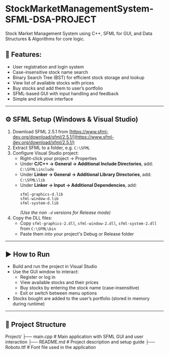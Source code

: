 # StockMarketManagementSystem-SFML-DSA-PROJECT
Stock Market Management System using C++, SFML for GUI, and Data Structures &amp; Algorithms for core logic.

## 🧭 Features:

- User registration and login system  
- Case-insensitive stock name search  
- Binary Search Tree (BST) for efficient stock storage and lookup  
- View list of available stocks with prices  
- Buy stocks and add them to user’s portfolio  
- SFML-based GUI with input handling and feedback  
- Simple and intuitive interface

---

## ⚙️ SFML Setup (Windows & Visual Studio)

1. Download SFML 2.5.1 from [https://www.sfml-dev.org/download/sfml/2.5.1/](https://www.sfml-dev.org/download/sfml/2.5.1/)  
2. Extract SFML to a folder, e.g. `C:\SFML`  
3. Configure Visual Studio project:  
   - Right-click your project → Properties  
   - Under **C/C++ → General → Additional Include Directories**, add:  
     `C:\SFML\include`  
   - Under **Linker → General → Additional Library Directories**, add:  
     `C:\SFML\lib`  
   - Under **Linker → Input → Additional Dependencies**, add:  
     ```
     sfml-graphics-d.lib  
     sfml-window-d.lib  
     sfml-system-d.lib
     ```  
     *(Use the non `-d` versions for Release mode)*  
4. Copy the DLL files:  
   - Copy `sfml-graphics-2.dll`, `sfml-window-2.dll`, `sfml-system-2.dll` from `C:\SFML\bin`  
   - Paste them into your project's Debug or Release folder  

---

## ▶️ How to Run

- Build and run the project in Visual Studio  
- Use the GUI window to interact:  
  - Register or log in  
  - View available stocks and their prices  
  - Buy stocks by entering the stock name (case-insensitive)  
  - Exit or switch between menu options  
- Stocks bought are added to the user’s portfolio (stored in memory during runtime)

---

## 📂 Project Structure

Project/
├── main.cpp # Main application with SFML GUI and user interaction
├── README.md # Project description and setup guide
├── Roboto.ttf # Font file used in the application

